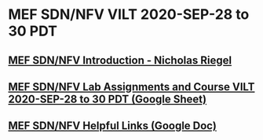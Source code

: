 #  MEF SDN/NFV VILT 2020-SEP-28 to 30 PDT

## [MEF SDN/NFV Introduction - Nicholas Riegel](https://docs.google.com/presentation/d/1mwf5bOAcv3zAhE1sPzjZsh_SHO0lmRui_h29-LFybyg/edit?usp=sharing)

## [MEF SDN/NFV Lab Assignments and Course VILT 2020-SEP-28 to 30 PDT (Google Sheet)](https://docs.google.com/spreadsheets/d/1ZPnwmPzreVtxpxc4l3j-xAwmmyqwWJjkvtjjdUhszs8/edit?usp=sharing)

## [MEF SDN/NFV Helpful Links (Google Doc)](https://docs.google.com/document/d/1ffU4yrveRXTvt78ybvI7ebdUJE8AG71mc1QIr9kg9DU/edit?usp=sharing)
